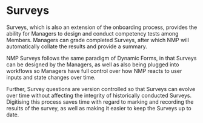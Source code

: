 # Surveys

Surveys, which is also an extension of the onboarding process, provides the ability for Managers to design and conduct competency tests among Members. Managers can grade completed Surveys, after which NMP will automatically collate the results and provide a summary.

NMP Surveys follows the same paradigm of Dynamic Forms, in that Surveys can be designed by the Managers, as well as also being plugged into workflows so Managers have full control over how NMP reacts to user inputs and state changes over time.

Further, Survey questions are version controlled so that Surveys can evolve over time without affecting the integrity of historically conducted Surveys.
Digitising this process saves time with regard to marking and recording the results of the survey, as well as making it easier to keep the Surveys up to date.

